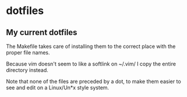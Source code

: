 # dotfiles

## My current dotfiles

The Makefile takes care of installing them to the correct place with the proper file names.  

Because vim doesn't seem to like a softlink on ~/.vim/ I copy the entire directory instead.  

Note that none of the files are preceded by a dot, to make them easier to see and edit on a Linux/Un\*x style system.  

